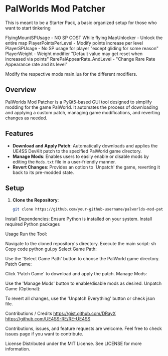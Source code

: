 # PalWorlds Mod Patcher
This is meant to be a Starter Pack, a basic organized setup for those who want to start tinkering

FlyingMountSPUsage - NO SP COST While flying
MapUnlocker - Unlock the entire map
PlayerPointsPerLevel - Modify points increase per level
PlayerSPUsage - No SP usage for player "except gliding for some reason"
PlayerWeight - Weight modifier "Default value may get reset when increased via points"
RarePalAppearRate_AndLevel - "Change Rare Rate Appearance rate and its level"

Modify the respective mods main.lua for the different modifiers.

## Overview

PalWorlds Mod Patcher is a PyQt5-based GUI tool designed to simplify modding for the game PalWorld. It automates the process of downloading and applying a custom patch, managing game modifications, and reverting changes as needed.

## Features

- **Download and Apply Patch**: Automatically downloads and applies the UE4SS DevKit patch to the specified PalWorld game directory.
- **Manage Mods**: Enables users to easily enable or disable mods by editing the `Mods.txt` file in a user-friendly manner.
- **Revert Changes**: Provides an option to 'Unpatch' the game, reverting it back to its pre-modded state.

## Setup

1. **Clone the Repository**:
   ```sh
   git clone https://github.com/your-github-username/palworlds-mod-patcher.git

Install Dependencies:
Ensure Python is installed on your system.
Install required Python packages

Usage
Run the Tool:

Navigate to the cloned repository's directory.
Execute the main script:
sh
Copy code
python gui.py
Select Game Path:

Use the 'Select Game Path' button to choose the PalWorld game directory.
Patch Game:

Click 'Patch Game' to download and apply the patch.
Manage Mods:

Use the 'Manage Mods' button to enable/disable mods as desired.
Unpatch Game (Optional):

To revert all changes, use the 'Unpatch Everything' button or check json file.

Contributions / Credits
https://gist.github.com/DRayX
https://github.com/UE4SS-RE/RE-UE4SS

Contributions, issues, and feature requests are welcome. Feel free to check issues page if you want to contribute.

License
Distributed under the MIT License. See LICENSE for more information.




